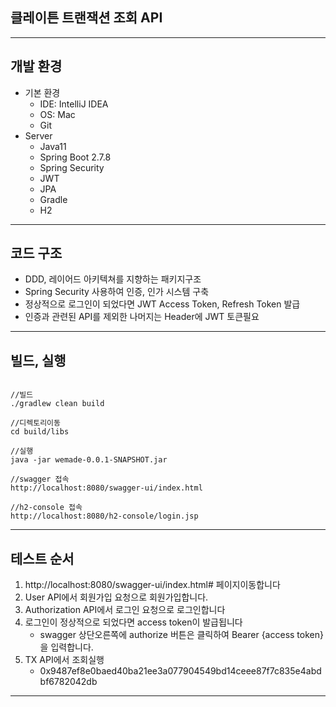 ## 클레이튼 트랜잭션 조회 API

--- 
## 개발 환경
- 기본 환경
    - IDE: IntelliJ IDEA
    - OS: Mac
    - Git
- Server
    - Java11
    - Spring Boot 2.7.8
    - Spring Security
    - JWT
    - JPA
    - Gradle
    - H2

---
## 코드 구조
- DDD, 레이어드 아키텍쳐를 지향하는 패키지구조
- Spring Security 사용하여 인증, 인가 시스템 구축
- 정상적으로 로그인이 되었다면 JWT Access Token, Refresh Token 발급
- 인증과 관련된 API를 제외한 나머지는 Header에 JWT 토큰필요
---
## 빌드, 실행
~~~

//빌드
./gradlew clean build

//디렉토리이동
cd build/libs

//실행
java -jar wemade-0.0.1-SNAPSHOT.jar

//swagger 접속
http://localhost:8080/swagger-ui/index.html

//h2-console 접속 
http://localhost:8080/h2-console/login.jsp
~~~

---
## 테스트 순서
1. http://localhost:8080/swagger-ui/index.html# 페이지이동합니다
2. User API에서 회원가입 요청으로 회원가입합니다.
3. Authorization API에서 로그인 요청으로 로그인합니다
4. 로그인이 정상적으로 되었다면 access token이 발급됩니다
   - swagger 상단오른쪽에 authorize 버튼은 클릭하여 Bearer {access token}을 입력합니다.
5. TX API에서 조회실행
   - 0x9487ef8e0baed40ba21ee3a077904549bd14ceee87f7c835e4abdbf6782042db

---


